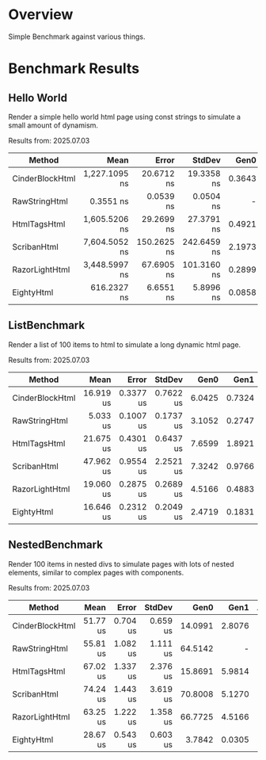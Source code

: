# Overview

Simple Benchmark against various things.

# Benchmark Results

## Hello World

Render a simple hello world html page using const strings to simulate a small amount of dynamism.

Results from: 2025.07.03 

| Method          | Mean          | Error       | StdDev      | Gen0   | Gen1   | Allocated |
|---------------- |--------------:|------------:|------------:|-------:|-------:|----------:|
| CinderBlockHtml | 1,227.1095 ns |  20.6712 ns |  19.3358 ns | 0.3643 | 0.0019 |    5720 B |
| RawStringHtml   |     0.3551 ns |   0.0539 ns |   0.0504 ns |      - |      - |         - |
| HtmlTagsHtml    | 1,605.5206 ns |  29.2699 ns |  27.3791 ns | 0.4921 | 0.0057 |    7728 B |
| ScribanHtml     | 7,604.5052 ns | 150.2625 ns | 242.6459 ns | 2.1973 | 0.1831 |   35083 B |
| RazorLightHtml  | 3,448.5997 ns |  67.6905 ns | 101.3160 ns | 0.2899 |      - |    4679 B |
| EightyHtml      |   616.2327 ns |   6.6551 ns |   5.8996 ns | 0.0858 |      - |    1352 B |

## ListBenchmark

Render a list of 100 items to html to simulate a long dynamic html page.

Results from: 2025.07.03

| Method          | Mean      | Error     | StdDev    | Gen0   | Gen1   | Allocated |
|---------------- |----------:|----------:|----------:|-------:|-------:|----------:|
| CinderBlockHtml | 16.919 us | 0.3377 us | 0.7622 us | 6.0425 | 0.7324 |  92.78 KB |
| RawStringHtml   |  5.033 us | 0.1007 us | 0.1737 us | 3.1052 | 0.2747 |  47.64 KB |
| HtmlTagsHtml    | 21.675 us | 0.4301 us | 0.6437 us | 7.6599 | 1.8921 | 117.68 KB |
| ScribanHtml     | 47.962 us | 0.9554 us | 2.2521 us | 7.3242 | 0.9766 | 116.53 KB |
| RazorLightHtml  | 19.060 us | 0.2875 us | 0.2689 us | 4.5166 | 0.4883 |  69.58 KB |
| EightyHtml      | 16.646 us | 0.2312 us | 0.2049 us | 2.4719 | 0.1831 |  37.97 KB |

## NestedBenchmark

Render 100 items in nested divs to simulate pages with lots of nested elements, similar to complex pages with components.

Results from: 2025.07.03

| Method          | Mean     | Error    | StdDev   | Gen0    | Gen1   | Allocated  |
|---------------- |---------:|---------:|---------:|--------:|-------:|-----------:|
| CinderBlockHtml | 51.77 us | 0.704 us | 0.659 us | 14.0991 | 2.8076 |  216.75 KB |
| RawStringHtml   | 55.81 us | 1.082 us | 1.111 us | 64.5142 |      - |  988.14 KB |
| HtmlTagsHtml    | 67.02 us | 1.337 us | 2.376 us | 15.8691 | 5.9814 |     244 KB |
| ScribanHtml     | 74.24 us | 1.443 us | 3.619 us | 70.8008 | 5.1270 | 1086.29 KB |
| RazorLightHtml  | 63.25 us | 1.222 us | 1.358 us | 66.7725 | 4.5166 | 1025.32 KB |
| EightyHtml      | 28.67 us | 0.543 us | 0.603 us |  3.7842 | 0.0305 |   58.31 KB |